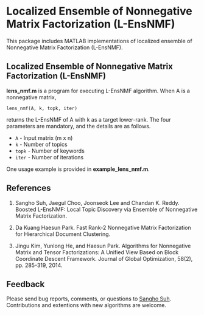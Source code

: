 # Localized Ensemble of Nonnegative Matrix Factorization (L-EnsNMF) 

This package includes MATLAB implementations of localized ensemble of Nonnegative Matrix Factorization (L-EnsNMF).

Localized Ensemble of Nonnegative Matrix Factorization (L-EnsNMF)
---------------
**lens_nmf.m** is a program for executing L-EnsNMF algorithm. When A is a nonnegative matrix,

    lens_nmf(A, k, topk, iter)

returns the L-EnsNMF of A with k as a target lower-rank. 
The four parameters are mandatory, and the details are as follows.

* `A`      -  Input matrix (m x n)
* `k` -  Number of topics
* `topk`  -  Number of keywords
* `iter`           -  Number of iterations

One usage example is provided in **example_lens_nmf.m**.

References
----------
1. Sangho Suh, Jaegul Choo, Joonseok Lee and Chandan K. Reddy.
   Boosted L-EnsNMF: Local Topic Discovery via Ensemble of Nonnegative Matrix Factorization.

2. Da Kuang Haesun Park.
   Fast Rank-2 Nonnegative Matrix Factorization for Hierarchical Document Clustering.

3. Jingu Kim, Yunlong He, and Haesun Park.
   Algorithms for Nonnegative Matrix and Tensor Factorizations: A Unified View 
   Based on Block Coordinate Descent Framework.
   Journal of Global Optimization, 58(2), pp. 285-319, 2014.

Feedback
--------

Please send bug reports, comments, or questions to [Sangho Suh](mailto:sh31659@gmail.com).
Contributions and extentions with new algorithms are welcome.
